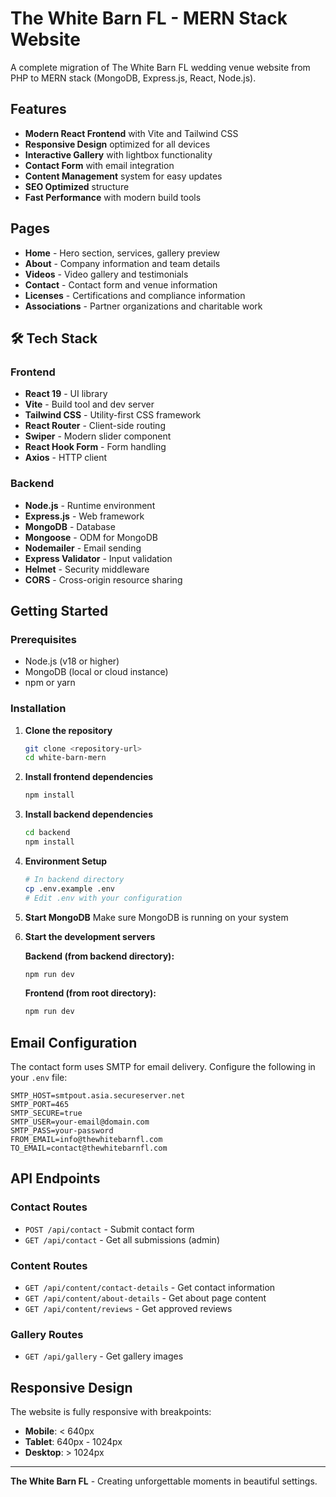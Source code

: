 # The White Barn FL - MERN Stack Website

A complete migration of The White Barn FL wedding venue website from PHP to MERN stack (MongoDB, Express.js, React, Node.js).

## Features

- **Modern React Frontend** with Vite and Tailwind CSS
- **Responsive Design** optimized for all devices
- **Interactive Gallery** with lightbox functionality
- **Contact Form** with email integration
- **Content Management** system for easy updates
- **SEO Optimized** structure
- **Fast Performance** with modern build tools

## Pages

- **Home** - Hero section, services, gallery preview
- **About** - Company information and team details
- **Videos** - Video gallery and testimonials
- **Contact** - Contact form and venue information
- **Licenses** - Certifications and compliance information
- **Associations** - Partner organizations and charitable work

## 🛠 Tech Stack

### Frontend
- **React 19** - UI library
- **Vite** - Build tool and dev server
- **Tailwind CSS** - Utility-first CSS framework
- **React Router** - Client-side routing
- **Swiper** - Modern slider component
- **React Hook Form** - Form handling
- **Axios** - HTTP client

### Backend
- **Node.js** - Runtime environment
- **Express.js** - Web framework
- **MongoDB** - Database
- **Mongoose** - ODM for MongoDB
- **Nodemailer** - Email sending
- **Express Validator** - Input validation
- **Helmet** - Security middleware
- **CORS** - Cross-origin resource sharing

## Getting Started

### Prerequisites
- Node.js (v18 or higher)
- MongoDB (local or cloud instance)
- npm or yarn

### Installation

1. **Clone the repository**
   ```bash
   git clone <repository-url>
   cd white-barn-mern
   ```

2. **Install frontend dependencies**
   ```bash
   npm install
   ```

3. **Install backend dependencies**
   ```bash
   cd backend
   npm install
   ```

4. **Environment Setup**
   ```bash
   # In backend directory
   cp .env.example .env
   # Edit .env with your configuration
   ```

5. **Start MongoDB**
   Make sure MongoDB is running on your system

6. **Start the development servers**
   
   **Backend (from backend directory):**
   ```bash
   npm run dev
   ```
   
   **Frontend (from root directory):**
   ```bash
   npm run dev
   ```

## Email Configuration

The contact form uses SMTP for email delivery. Configure the following in your `.env` file:

```env
SMTP_HOST=smtpout.asia.secureserver.net
SMTP_PORT=465
SMTP_SECURE=true
SMTP_USER=your-email@domain.com
SMTP_PASS=your-password
FROM_EMAIL=info@thewhitebarnfl.com
TO_EMAIL=contact@thewhitebarnfl.com
```

## API Endpoints

### Contact Routes
- `POST /api/contact` - Submit contact form
- `GET /api/contact` - Get all submissions (admin)

### Content Routes
- `GET /api/content/contact-details` - Get contact information
- `GET /api/content/about-details` - Get about page content
- `GET /api/content/reviews` - Get approved reviews

### Gallery Routes
- `GET /api/gallery` - Get gallery images

## Responsive Design

The website is fully responsive with breakpoints:
- **Mobile**: < 640px
- **Tablet**: 640px - 1024px
- **Desktop**: > 1024px

---

**The White Barn FL** - Creating unforgettable moments in beautiful settings.
